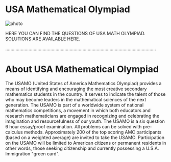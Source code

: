 
# USA Mathematical Olympiad

![photo](https://www.google.com/url?sa=i&url=https%3A%2F%2Fwww.russianschool.com%2Fblog%2Fcompetitions%2Fusamo-problems-and-solutions&psig=AOvVaw3YhKKKy5qvJLDfU1l_jwP9&ust=1665848467419000&source=images&cd=vfe&ved=0CA0QjRxqFwoTCOjR_6eH4PoCFQAAAAAdAAAAABAD)

HERE YOU CAN FIND THE QUESTIONS OF USA MATH OLYMPIAD.
SOLUTIONS ARE AVAILABLE HERE.


.....................................................................................................................

# About USA Mathematical Olympiad

The USAMO (United States of America Mathematics Olympiad) provides a means of identifying and encouraging the most creative secondary mathematics students in the country. It serves to indicate the talent of those who may become leaders in the mathematical sciences of the next generation. The USAMO is part of a worldwide system of national mathematics competitions, a movement in which both educators and research mathematicians are engaged in recognizing and celebrating the imagination and resourcefulness of our youth.
The USAMO is a six question 6 hour essay/proof examination. All problems can be solved with pre-calculus methods. Approximately 200 of the top scoring AMC participants (based on a weighted average) are invited to take the USAMO. Participation on the USAMO will be limited to American citizens or permanent residents in other words, those seeking citizenship and currently possessing a U.S.A. Immigration "green card".
